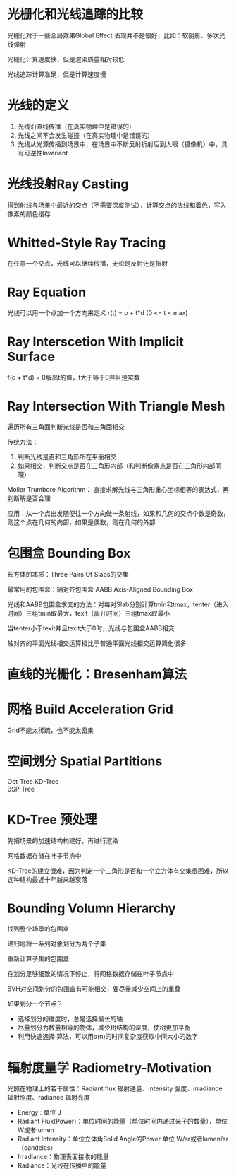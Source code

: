 # 光栅化和光线追踪的比较

光栅化对于一些全局效果Global Effect 表现并不是很好，比如：软阴影、多次光线弹射

光栅化计算速度快，但是渲染质量相对较低

光线追踪计算准确，但是计算速度慢

# 光线的定义

1. 光线沿直线传播（在真实物理中是错误的）
2. 光线之间不会发生碰撞（在真实物理中是错误的）
3. 光线从光源传播到场景中，在场景中不断反射折射后到人眼（摄像机）中，具有可逆性Invariant

# 光线投射Ray Casting

得到射线与场景中最近的交点（不需要深度测试），计算交点的法线和着色，写入像素的颜色缓存

# Whitted-Style Ray Tracing

在任意一个交点，光线可以继续传播，无论是反射还是折射

# Ray Equation

光线可以用一个点加一个方向来定义 r(t) = o + t*d (0 <= t < max)

# Ray Interscetion With Implicit Surface

f(o + t*d) = 0解出t的值，t大于等于0并且是实数

# Ray Intersection With Triangle Mesh

遍历所有三角面判断光线是否和三角面相交

传统方法：
1. 判断光线是否和三角形所在平面相交
2. 如果相交，判断交点是否在三角形内部（和判断像素点是否在三角形内部同理）

Moller Trumbore Algorithm：
直接求解光线与三角形重心坐标相等的表达式，再判断解是否合理


应用：从一个点出发随便往一个方向做一条射线，如果和几何的交点个数是奇数，则这个点在几何的内部，如果是偶数，则在几何的外部

# 包围盒 Bounding Box

长方体的本质：Three Pairs Of Slabs的交集

最常用的包围盒：轴对齐包围盒 AABB Axis-Aligned Bounding Box

光线和AABB包围盒求交的方法：对每对Slab分别计算tmin和tmax，tenter（进入时间）三组tmin取最大，texit（离开时间）三组tmax取最小

当tenter小于texit并且texit大于0时，光线与包围盒AABB相交

轴对齐的平面光线相交运算相比于普通平面光线相交运算简化很多

# 直线的光栅化：Bresenham算法

# 网格 Build Acceleration Grid

Grid不能太稀疏，也不能太密集

# 空间划分 Spatial Partitions

Oct-Tree
KD-Tree  
BSP-Tree

# KD-Tree 预处理

先把场景的加速结构构建好，再进行渲染

网格数据存储在叶子节点中

KD-Tree的建立很难，因为判定一个三角形是否和一个立方体有交集很困难，所以这种结构最近十年越来越衰落

# Bounding Volumn Hierarchy

找到整个场景的包围盒

递归地将一系列对象划分为两个子集

重新计算子集的包围盒

在划分足够细致的情况下停止，将网格数据存储在叶子节点中

BVH对空间划分的包围盒有可能相交，要尽量减少空间上的重叠

如果划分一个节点？
- 选择划分的维度时，总是选择最长的轴
- 尽量划分为数量相等的物体，减少树结构的深度，使树更加平衡
- 利用快速选择 算法，可以用o(n)的时间复杂度获取中间大小的数字

# 辐射度量学 Radiometry-Motivation

光照在物理上的若干属性：Radiant flux 辐射通量、intensity 强度、irradiance 辐射照度、radiance 辐射亮度
- Energy : 单位 J
- Radiant Flux(Power)：单位时间的能量（单位时间内通过光子的数量），单位 W或者lumen
- Radiant Intensity：单位立体角Solid Angle的Power 单位 W/sr或者lumen/sr（candelas）
- Irradiance：物理表面接收的能量
- Radiance：光线在传播中的能量


